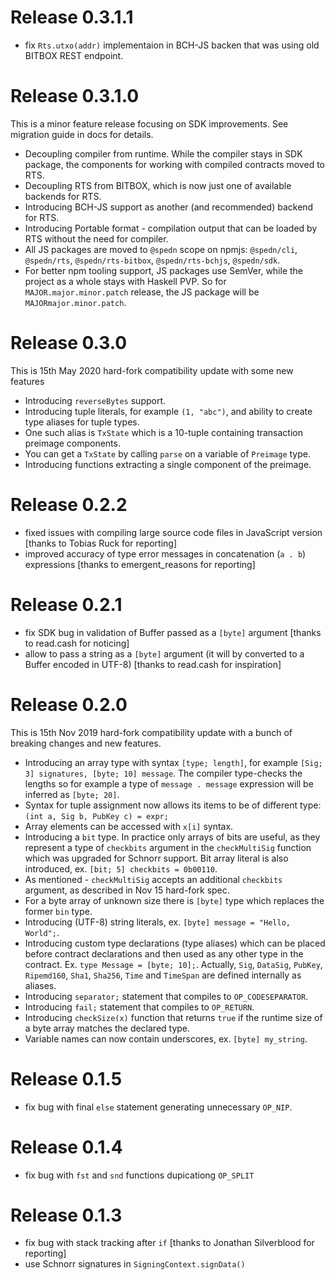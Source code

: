 # Release 0.3.1.1

* fix `Rts.utxo(addr)` implementaion in BCH-JS backen that was using old BITBOX REST endpoint.

# Release 0.3.1.0

This is a minor feature release focusing on SDK improvements. See migration guide in docs for details.

* Decoupling compiler from runtime. While the compiler stays in SDK package, the components for working with compiled contracts moved to RTS.
* Decoupling RTS from BITBOX, which is now just one of available backends for RTS.
* Introducing BCH-JS support as another (and recommended) backend for RTS.
* Introducing Portable format - compilation output that can be loaded by RTS without the need for compiler.
* All JS packages are moved to `@spedn` scope on npmjs: `@spedn/cli`, `@spedn/rts`, `@spedn/rts-bitbox`, `@spedn/rts-bchjs`, `@spedn/sdk`.
* For better npm tooling support, JS packages use SemVer, while the project as a whole stays with Haskell PVP. So for `MAJOR.major.minor.patch` release, the JS package will be `MAJORmajor.minor.patch`.

# Release 0.3.0

This is 15th May 2020 hard-fork compatibility update with some new features

* Introducing `reverseBytes` support.
* Introducing tuple literals, for example `(1, "abc")`, and ability to create type aliases for tuple types.
* One such alias is `TxState` which is a 10-tuple containing transaction preimage components.
* You can get a `TxState` by calling `parse` on a variable of `Preimage` type.
* Introducing functions extracting a single component of the preimage.

# Release 0.2.2

* fixed issues with compiling large source code files in JavaScript version [thanks to Tobias Ruck for reporting]
* improved accuracy of type error messages in concatenation (`a . b`) expressions [thanks to emergent_reasons for reporting]

# Release 0.2.1

* fix SDK bug in validation of Buffer passed as a ``[byte]`` argument [thanks to read.cash for noticing]
* allow to pass a string as a ``[byte]`` argument (it will by converted to a Buffer encoded in UTF-8) [thanks to read.cash for inspiration]

# Release 0.2.0

This is 15th Nov 2019 hard-fork compatibility update with a bunch of breaking changes and new features.

* Introducing an array type with syntax `[type; length]`, for example `[Sig; 3] signatures, [byte; 10] message`.
The compiler type-checks the lengths so for example a type of `message . message` expression will be inferred as `[byte; 20]`.
* Syntax for tuple assignment now allows its items to be of different type: `(int a, Sig b, PubKey c) = expr;`
* Array elements can be accessed with `x[i]` syntax.
* Introducing a `bit` type. In practice only arrays of bits are useful, as they represent a type of `checkbits` argument in the `checkMultiSig` function which was upgraded for Schnorr support. Bit array literal is also introduced, ex. `[bit; 5] checkbits = 0b00110`.
* As mentioned - `checkMultiSig` accepts an additional `checkbits` argument, as described in Nov 15 hard-fork spec.
* For a byte array of unknown size there is `[byte]` type which replaces the former `bin` type.
* Introducing (UTF-8) string literals, ex. `[byte] message = "Hello, World";`.
* Introducing custom type declarations (type aliases) which can be placed before contract declarations and then used as any other type in the contract. 
Ex. `type Message = [byte; 10];`. Actually, `Sig`, `DataSig`, `PubKey`, `Ripemd160`, `Sha1`, `Sha256`, `Time` and `TimeSpan` are defined internally as aliases.
* Introducing `separator;` statement that compiles to `OP_CODESEPARATOR`.
* Introducing `fail;` statement that compiles to `OP_RETURN`.
* Introducing `checkSize(x)` function that returns `true` if the runtime size of a byte array matches the declared type.
* Variable names can now contain underscores, ex. `[byte] my_string`.

# Release 0.1.5

* fix bug with final `else` statement generating unnecessary `OP_NIP`.

# Release 0.1.4

* fix bug with `fst` and `snd` functions dupicationg `OP_SPLIT`

# Release 0.1.3

* fix bug with stack tracking after `if` [thanks to Jonathan Silverblood for reporting]
* use Schnorr signatures in `SigningContext.signData()`
